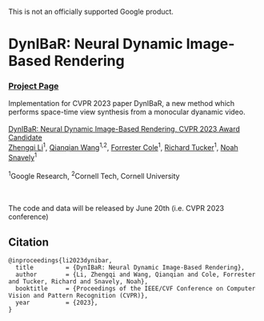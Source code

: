 This is not an officially supported Google product.

# DynIBaR: Neural Dynamic Image-Based Rendering
### [Project Page](https://dynibar.github.io/) 

Implementation for CVPR 2023 paper DynIBaR, a new method which performs space-time view synthesis from a monocular dyanamic video.
<br><br>
[DynIBaR: Neural Dynamic Image-Based Rendering, CVPR 2023 Award Candidate](https://dynibar.github.io/)<br>
[Zhengqi Li](https://zhengqili.github.io/)<sup>1</sup>, [Qianqian Wang](https://www.cs.cornell.edu/~qqw/)<sup>1,2</sup>, [Forrester Cole](https://people.csail.mit.edu/fcole/)<sup>1</sup>, [Richard Tucker](https://research.google/people/RichardTucker/)<sup>1</sup>, [Noah Snavely](https://www.cs.cornell.edu/~snavely/)<sup>1</sup>
<br><br>
<sup>1</sup>Google Research, <sup>2</sup>Cornell Tech, Cornell University  
<br><br>

The code and data will be released by June 20th (i.e. CVPR 2023 conference)

## Citation

```
@inproceedings{li2023dynibar,
  title         = {DynIBaR: Neural Dynamic Image-Based Rendering},
  author        = {Li, Zhengqi and Wang, Qianqian and Cole, Forrester and Tucker, Richard and Snavely, Noah},
  booktitle     = {Proceedings of the IEEE/CVF Conference on Computer Vision and Pattern Recognition (CVPR)},
  year          = {2023},
}
```
